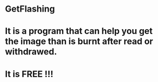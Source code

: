 # GetFlashing
It is a program that can help you get the image than is burnt after read or withdrawed.
====
It is FREE !!!
====
